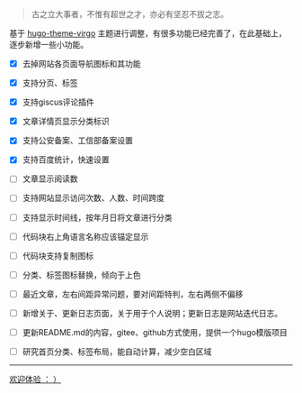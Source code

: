 

> 古之立大事者，不惟有超世之才，亦必有坚忍不拔之志。



基于 [hugo-theme-virgo](https://github.com/loveminimal/hugo-theme-virgo) 主题进行调整，有很多功能已经完善了，在此基础上，逐步新增一些小功能。

- [x] 去掉网站各页面导航图标和其功能
- [x] 支持分页、标签
- [x] 支持giscus评论插件
- [x] 文章详情页显示分类标识
- [x] 支持公安备案、工信部备案设置
- [x] 支持百度统计，快速设置
- [ ] 文章显示阅读数
- [ ] 支持网站显示访问次数、人数、时间跨度
- [ ] 支持显示时间线，按年月日将文章进行分类
- [ ] 代码块右上角语言名称应该锚定显示
- [ ] 代码块支持复制图标
- [ ] 分类、标签图标替换，倾向于上色
- [ ] 最近文章，左右间距异常问题，要对间距特判，左右两侧不偏移
- [ ] 新增关于、更新日志页面，关于用于个人说明；更新日志是网站迭代日志。
- [ ] 更新README.md的内容，gitee、github方式使用，提供一个hugo模版项目
- [ ] 研究首页分类、标签布局，能自动计算，减少空白区域



---

[欢迎体验 ： ）](https://dstweihao.cn/)

